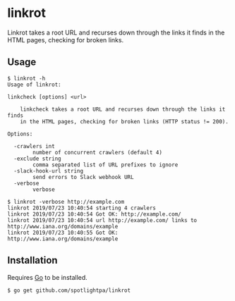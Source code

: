 linkrot
=========

Linkrot takes a root URL and recurses down through the links it finds in the
HTML pages, checking for broken links.

Usage
-----

``` shell
$ linkrot -h
Usage of linkrot:

linkcheck [options] <url>

    linkcheck takes a root URL and recurses down through the links it finds
    in the HTML pages, checking for broken links (HTTP status != 200).

Options:

  -crawlers int
        number of concurrent crawlers (default 4)
  -exclude string
        comma separated list of URL prefixes to ignore
  -slack-hook-url string
        send errors to Slack webhook URL
  -verbose
        verbose

$ linkrot -verbose http://example.com
linkrot 2019/07/23 10:40:54 starting 4 crawlers
linkrot 2019/07/23 10:40:54 Got OK: http://example.com/
linkrot 2019/07/23 10:40:54 url http://example.com/ links to http://www.iana.org/domains/example
linkrot 2019/07/23 10:40:55 Got OK: http://www.iana.org/domains/example
```

Installation
------------

Requires [Go](https://golang.org/) to be installed.

``` shell
$ go get github.com/spotlightpa/linkrot
```
